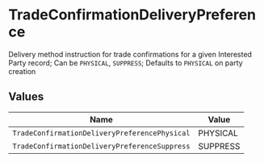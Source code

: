 # TradeConfirmationDeliveryPreference

Delivery method instruction for trade confirmations for a given Interested Party record; Can be `PHYSICAL`, `SUPPRESS`; Defaults to `PHYSICAL` on party creation


## Values

| Name                                          | Value                                         |
| --------------------------------------------- | --------------------------------------------- |
| `TradeConfirmationDeliveryPreferencePhysical` | PHYSICAL                                      |
| `TradeConfirmationDeliveryPreferenceSuppress` | SUPPRESS                                      |